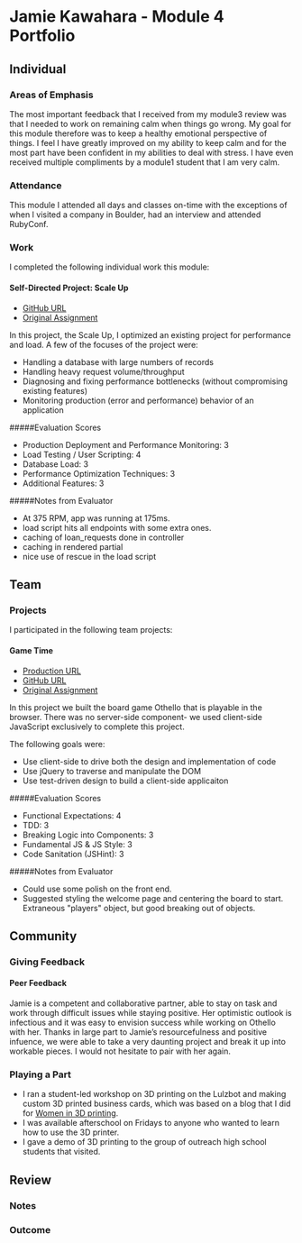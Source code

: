 # Jamie Kawahara - Module 4 Portfolio

## Individual

### Areas of Emphasis

The most important feedback that I received from my module3 review was that I needed to work on remaining calm when things go wrong.  My goal for this module therefore was to keep a healthy emotional perspective of things.  I feel I have greatly improved on my ability to keep calm and for the most part have been confident in my abilities to deal with stress.  I have even received multiple compliments by a module1 student that I am very calm.

### Attendance

This module I attended all days and classes on-time with the exceptions of when I visited a company in Boulder, had an interview and attended RubyConf.

### Work

I completed the following individual work this module:

#### Self-Directed Project: Scale Up

* [GitHub URL](https://github.com/androidgrl/scaleup)
* [Original Assignment](https://github.com/turingschool/curriculum/blob/master/source/projects/the_scale_up.markdown)

In this project, the Scale Up, I optimized an existing project for performance and load. A few of the focuses of the project were:

* Handling a database with large numbers of records
* Handling heavy request volume/throughput
* Diagnosing and fixing performance bottlenecks (without compromising existing features)
* Monitoring production (error and performance) behavior of an application

#####Evaluation Scores
* Production Deployment and Performance Monitoring: 3
* Load Testing / User Scripting: 4
* Database Load: 3
* Performance Optimization Techniques: 3
* Additional Features: 3

#####Notes from Evaluator
* At 375 RPM, app was running at 175ms.
* load script hits all endpoints with some extra ones.
* caching of loan_requests done in controller
* caching in rendered partial
* nice use of rescue in the load script

## Team

### Projects

I participated in the following team projects:

#### Game Time

* [Production URL](http://androidgrl.github.io/othello/)
* [GitHub URL](https://github.com/androidgirl/othello)
* [Original Assignment](https://github.com/turingschool/lesson_plans/blob/master/ruby_04-apis_and_scalability/gametime_project.markdown)

In this project we built the board game Othello that is playable in the browser. There was no server-side component- we used client-side JavaScript exclusively to complete this project.

The following goals were:

* Use client-side to drive both the design and implementation of code
* Use jQuery to traverse and manipulate the DOM
* Use test-driven design to build a client-side applicaiton

#####Evaluation Scores

* Functional Expectations: 4
* TDD: 3
* Breaking Logic into Components: 3
* Fundamental JS & JS Style: 3
* Code Sanitation (JSHint): 3

#####Notes from Evaluator

* Could use some polish on the front end.
* Suggested styling the welcome page and centering the board to start.
Extraneous "players" object, but good breaking out of objects.

## Community

### Giving Feedback

#### Peer Feedback
Jamie is a competent and collaborative partner, able to stay on task and work through difficult issues while staying positive. Her optimistic outlook is infectious and it was easy to envision success while working on Othello with her. Thanks in large part to Jamie’s resourcefulness and positive infuence, we were able to take a very daunting project and break it up into workable pieces. I would not hesitate to pair with her again.

### Playing a Part

* I ran a student-led workshop on 3D printing on the Lulzbot and making custom 3D printed business cards, which was based on a blog that I did for [Women in 3D printing](http://womenin3dprinting.com/2015/10/10/3d-printed-portrait-business-cards-tutorial/).
* I was available afterschool on Fridays to anyone who wanted to learn how to use the 3D printer.
* I gave a demo of 3D printing to the group of outreach high school students that visited.

## Review

### Notes



### Outcome

